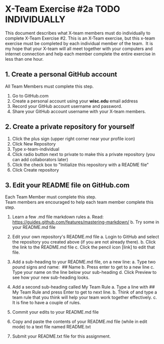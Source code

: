 # X-Team Exercise #2a TODO INDIVIDUALLY

This document describes what X-team members must do individually to complete X-Team Exercise #2. 
This is an X-Team exercise, but this x-team exercise must be completed by each individual member of the team.  
It is my hope that your X-team will all meet together with your computers and internet connection 
and help each member complete the entire exercise in less than one hour.

## 1. Create a personal GitHub account

All Team Members must complete this step.

  1. Go to GitHub.com
  2. Create a personal account using your __wisc.edu__ email address
  3. Record your GitHub account username and password.
  4. Share your GitHub account username with your X-team members.

## 2. Create a private repository for yourself

  1. Click the plus sign (upper right corner near your profile icon)
  2. Click New Repository
  3. Type x-team-individual
  4. Click radio button next to private to make this a private repository (you can add collaborators later)
  5. Click the check box to "Initialize this repository with a README file"
  6. Click Create repository

## 3. Edit your README file on GitHub.com

Each Team Member must complete this step.  
Team members are encouraged to help each team member complete this step.

  1. Learn a few .md file markdown rules
     a. Read: https://guides.github.com/features/mastering-markdown/
     b. Try some in your README.md file
     
  2. Edit your own repository's README.md file
     a. Login to GitHub and select the repository you created above (if you are not already there).
     b. Click the link to the README.md file
     c. Click the pencil icon [link] to edit that file.
     
  3. Add a sub-heading to your README.md file, on a new line:
     a. Type two pound signs and name:  ## Name
     b. Press enter to get to a new line
     c. Type your name on the line below your sub-heading
     d. Click Preview to see how your new sub-heading looks.
     
  4. Add a second sub-heading called My Team Rule
     a. Type a line with ## My Team Rule and press Enter to get to next line.
     b. Think of and type a team rule that you think will help your team work together effectively.
     c. It is fine to have a couple of rules.
     
  5. Commit your edits to your README.md file
  
  6. Copy and paste the contents of your README.md file (while in edit mode) to a text file named README.txt
  
  7. Submit your README.txt file for this assignment.
